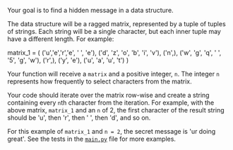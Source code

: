 Your goal is to find a hidden message in a data structure.

The data structure will be a ragged matrix, represented by a tuple of tuples of strings. Each string will be a single character, but each inner tuple may have a different length. For example:

matrix_1 = (
    ('u','e','r','e', ' ', 'e'),
    ('d', 'z', 'o', 'b', 'i', 'v'),
    ('n',),
    ('w', 'g', 'q', ' ', '5', 'g', 'w'),
    ('r',),
    ('y', 'e'),
    ('u', 'a', 'u', 't')
)

Your function will receive a `matrix` and a positive integer, `n`. The integer `n` represents how frequently to select characters from the matrix.

Your code should iterate over the matrix row-wise and create a string containing every `n`th character from the iteration. For example, with the above matrix, `matrix_1` and an `n` of 2, the first character of the result string should be 'u', then 'r', then ' ', then 'd', and so on.

For this example of `matrix_1` and `n = 2`, the secret message is 'ur doing great'. See the tests in the [`main.py`](main.py) file for more examples.